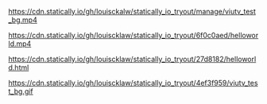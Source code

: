 https://cdn.statically.io/gh/louisckalw/statically_io_tryout/manage/viutv_test_bg.mp4

https://cdn.statically.io/gh/louiscklaw/statically_io_tryout/6f0c0aed/helloworld.mp4

https://cdn.statically.io/gh/louiscklaw/statically_io_tryout/27d8182/helloworld.html

https://cdn.statically.io/gh/louiscklaw/statically_io_tryout/4ef3f959/viutv_test_bg.gif
